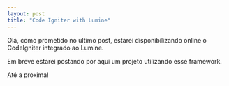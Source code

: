 ```yaml
---
layout: post
title: "Code Igniter with Lumine"
---
```


Olá, como prometido no ultimo post, estarei disponibilizando online o CodeIgniter integrado ao Lumine.

Em breve estarei postando por aqui um projeto utilizando esse framework.

Até a proxima!
